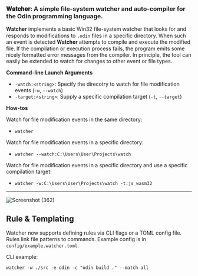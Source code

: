 ### 𝐖𝐚𝐭𝐜𝐡𝐞𝐫: A simple file-system watcher and auto-compiler for the Odin programming language.

𝐖𝐚𝐭𝐜𝐡𝐞𝐫 implements a basic Win32 file-system watcher that looks for and responds to modifications to `.odin` files in a specific directory. When such an event is detected 𝐖𝐚𝐭𝐜𝐡𝐞𝐫 attempts to compile and execute the modified file. If the compilation or execution process fails, the program emits some nicely formatted error messages from the compiler. In principle, the tool can easily be extended to watch for changes to other event or file types.

**Command-line Launch Arguments**

- `-watch:<string>`: Specify the direcotry to watch for file modification events (`-w`, `--watch`)
- `-target:<string>`: Supply a specific compilation target (`-t`, `--target`)

**How-tos**

Watch for file modification events in the same directory:

- `watcher`

Watch for file modification events in a specific directory:

- `watcher --watch:C:\Users\User\Projects\watch`

Watch for file modification events in a specific directory and use a specific compilation target:

- `watcher -w:C:\Users\User\Projects\watch -t:js_wasm32`

- - - - -

![Screenshot (362)](https://github.com/Roundlay/watcher/assets/4133752/beeef4f6-0348-4e74-bef8-b9379c94ab60)

## Rule & Templating

Watcher now supports defining rules via CLI flags or a TOML config file. Rules link file patterns to commands. Example config is in `config/example.watcher.toml`.

CLI example:
```
watcher -w ./src -e odin -c "odin build ." --match all
```
